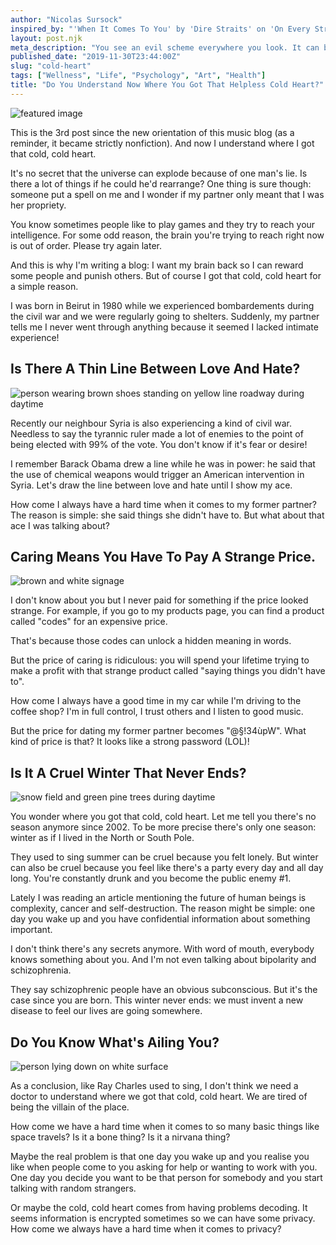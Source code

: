```yaml
---
author: "Nicolas Sursock"
inspired_by: "'When It Comes To You' by 'Dire Straits' on 'On Every Street'"
layout: post.njk
meta_description: "You see an evil scheme everywhere you look. It can become exhausting in the long run. Must be the winter of your life."
published_date: "2019-11-30T23:44:00Z"
slug: "cold-heart"
tags: ["Wellness", "Life", "Psychology", "Art", "Health"]
title: "Do You Understand Now Where You Got That Helpless Cold Heart?"
---
```


![featured image](https://images.unsplash.com/photo-1515273283790-38b8a1dc851e?ixlib=rb-4.0.3&ixid=MnwxMjA3fDB8MHxwaG90by1wYWdlfHx8fGVufDB8fHx8&auto=format&fit=crop)

This is the 3rd post since the new orientation of this music blog (as a reminder, it became strictly nonfiction). And now I understand where I got that cold, cold heart.

It's no secret that the universe can explode because of one man's lie. Is there a lot of things if he could he'd rearrange? One thing is sure though: someone put a spell on me and I wonder if my partner only meant that I was her propriety.

You know sometimes people like to play games and they try to reach your intelligence. For some odd reason, the brain you're trying to reach right now is out of order. Please try again later.

And this is why I'm writing a blog: I want my brain back so I can reward some people and punish others. But of course I got that cold, cold heart for a simple reason.

I was born in Beirut in 1980 while we experienced bombardements during the civil war and we were regularly going to shelters. Suddenly, my partner tells me I never went through anything because it seemed I lacked intimate experience!

## Is There A Thin Line Between Love And Hate?

![person wearing brown shoes standing on yellow line roadway during daytime](https://images.unsplash.com/photo-1513021032795-a0af6e8e87ef?ixlib=rb-4.0.3&ixid=MnwxMjA3fDB8MHxwaG90by1wYWdlfHx8fGVufDB8fHx8&auto=format&fit=crop&q=80&w=800&h=600)

Recently our neighbour Syria is also experiencing a kind of civil war. Needless to say the tyrannic ruler made a lot of enemies to the point of being elected with 99% of the vote. You don't know if it's fear or desire!

I remember Barack Obama drew a line while he was in power: he said that the use of chemical weapons would trigger an American intervention in Syria. Let's draw the line between love and hate until I show my ace.

How come I always have a hard time when it comes to my former partner? The reason is simple: she said things she didn't have to. But what about that ace I was talking about?

## Caring Means You Have To Pay A Strange Price.

![brown and white signage](https://images.unsplash.com/photo-1562141989-2a3169ef2f4f?ixlib=rb-4.0.3&ixid=MnwxMjA3fDB8MHxwaG90by1wYWdlfHx8fGVufDB8fHx8&auto=format&fit=crop&q=80&w=800&h=600)

I don't know about you but I never paid for something if the price looked strange. For example, if you go to my products page, you can find a product called "codes" for an expensive price.

That's because those codes can unlock a hidden meaning in words.

But the price of caring is ridiculous: you will spend your lifetime trying to make a profit with that strange product called "saying things you didn't have to".

How come I always have a good time in my car while I'm driving to the coffee shop? I'm in full control, I trust others and I listen to good music.

But the price for dating my former partner becomes "@§!34ùpW". What kind of price is that? It looks like a strong password (LOL)!

## Is It A Cruel Winter That Never Ends?

![snow field and green pine trees during daytime](https://images.unsplash.com/photo-1491002052546-bf38f186af56?ixlib=rb-4.0.3&ixid=MnwxMjA3fDB8MHxwaG90by1wYWdlfHx8fGVufDB8fHx8&auto=format&fit=crop&q=80&w=800&h=600)

You wonder where you got that cold, cold heart. Let me tell you there's no season anymore since 2002. To be more precise there's only one season: winter as if I lived in the North or South Pole.

They used to sing summer can be cruel because you felt lonely. But winter can also be cruel because you feel like there's a party every day and all day long. You're constantly drunk and you become the public enemy #1.

Lately I was reading an article mentioning the future of human beings is complexity, cancer and self-destruction. The reason might be simple: one day you wake up and you have confidential information about something important.

I don't think there's any secrets anymore. With word of mouth, everybody knows something about you. And I'm not even talking about bipolarity and schizophrenia.

They say schizophrenic people have an obvious subconscious. But it's the case since you are born. This winter never ends: we must invent a new disease to feel our lives are going somewhere.

## Do You Know What's Ailing You?

![person lying down on white surface](https://images.unsplash.com/photo-1529507926971-06fcbcc8cf2f?ixlib=rb-4.0.3&ixid=MnwxMjA3fDB8MHxwaG90by1wYWdlfHx8fGVufDB8fHx8&auto=format&fit=crop&q=80&w=800&h=600)

As a conclusion, like Ray Charles used to sing, I don't think we need a doctor to understand where we got that cold, cold heart. We are tired of being the villain of the place.

How come we have a hard time when it comes to so many basic things like space travels? Is it a bone thing? Is it a nirvana thing?

Maybe the real problem is that one day you wake up and you realise you like when people come to you asking for help or wanting to work with you. One day you decide you want to be that person for somebody and you start talking with random strangers.

Or maybe the cold, cold heart comes from having problems decoding. It seems information is encrypted sometimes so we can have some privacy. How come we always have a hard time when it comes to privacy? 